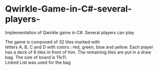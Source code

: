 # Qwirkle-Game-in-C#-several-players-
Implementation of Qwirkle game in C#. Several players can play

The game is composed of 32 tiles marked with<br>
letters A, B, C and D with colors : red, green,
blue and yellow. Each player has a
deck of 6 tiles in front of him. The remaining
tiles are put in a draw bag.
The size of board is 11x11.  
Linked List was used for the bag

